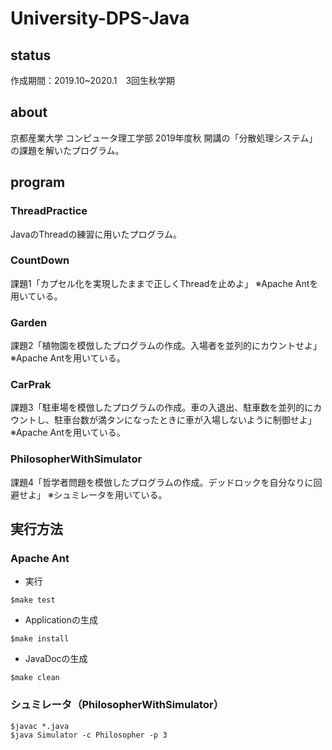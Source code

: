 # University-DPS-Java

## status
作成期間：2019.10~2020.1　3回生秋学期

## about
京都産業大学 コンピュータ理工学部 2019年度秋 開講の「分散処理システム」の課題を解いたプログラム。

## program
### ThreadPractice
JavaのThreadの練習に用いたプログラム。

### CountDown
課題1「カプセル化を実現したままで正しくThreadを止めよ」
※Apache Antを用いている。

### Garden
課題2「植物園を模倣したプログラムの作成。入場者を並列的にカウントせよ」
※Apache Antを用いている。

### CarPrak
課題3「駐車場を模倣したプログラムの作成。車の入退出、駐車数を並列的にカウントし、駐車台数が満タンになったときに車が入場しないように制御せよ」
※Apache Antを用いている。

### PhilosopherWithSimulator
課題4「哲学者問題を模倣したプログラムの作成。デッドロックを自分なりに回避せよ」
※シュミレータを用いている。

## 実行方法
### Apache Ant
+ 実行
```
$make test
```

+ Applicationの生成
```
$make install
```

+ JavaDocの生成
```
$make clean
```

### シュミレータ（PhilosopherWithSimulator）
```
$javac *.java
$java Simulator -c Philosopher -p 3
```
